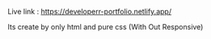 Live link : https://developerr-portfolio.netlify.app/ 

Its create by only html and pure css (With Out Responsive)
